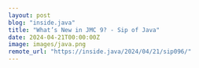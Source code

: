 ```yaml
---
layout: post
blog: "inside.java"
title: "What’s New in JMC 9? - Sip of Java"
date: 2024-04-21T00:00:00Z
image: images/java.png
remote_url: "https://inside.java/2024/04/21/sip096/"
---
```

